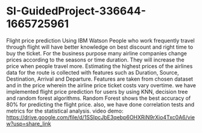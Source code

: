 # SI-GuidedProject-336644-1665725961
Flight price prediction Using IBM Watson
   People who work frequently travel through flight will have better knowledge on best discount and right time to buy the ticket. For the business purpose many airline companies change prices according to the seasons or time duration. They will increase the price when people travel more. Estimating the highest prices  of the airlines data for the route is collected with features such as Duration, Source, Destination, Arrival and Departure. Features are taken from chosen dataset and in the price wherein the airline price ticket costs vary overtime. we have implemented flight price prediction for users by using KNN, decision tree and random forest algorithms. Random Forest  shows the best accuracy of 80% for predicting the flight price. also, we have done correlation tests and metrics for the statistical analysis.
   video demo: https://drive.google.com/file/d/1SSIpcJbE3qebp6OHXRiN9rXio4Txc0A6/view?usp=share_link

